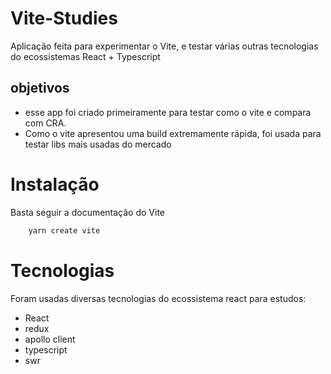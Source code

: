 # Vite-Studies

Aplicação feita para experimentar o Vite, e testar várias outras tecnologias do ecossistemas React + Typescript

## objetivos

- esse app foi criado primeiramente para testar como o vite e compara com CRA.
- Como o vite apresentou uma build extremamente rápida, foi usada para testar libs mais usadas do mercado

# Instalação

Basta seguir a documentação do Vite

```bash
    yarn create vite
```

# Tecnologias

Foram usadas diversas tecnologias do ecossistema react para estudos:

- React 
- redux
- apollo client
- typescript
- swr


